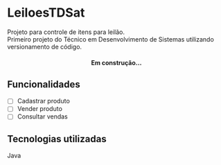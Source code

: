 # LeiloesTDSat
Projeto para controle de itens para leilão.<br>Primeiro projeto do Técnico em Desenvolvimento de Sistemas utilizando versionamento de código.

<h4 align="center">
  Em construção...
</h4>

## Funcionalidades
- [ ] Cadastrar produto
- [ ] Vender produto
- [ ] Consultar vendas
      
## Tecnologias utilizadas
Java

